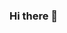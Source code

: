 ### Hi there 👋

<!--
**HandsomeGantot/HandsomeGantot** is a ✨ _special_ ✨ repository because its `README.md` (this file) appears on your GitHub profile.

Here are some ideas to get you started:

- 🔭 I’m currently working on how to turn my laptop on
- 🌱 I’m currently learning math, and maybe a little bit of php,html,css,javascript idk
- 👯 I’m looking to collaborate on nothing atm
- 🤔 I’m looking for help with how to escape poverty
- 💬 Ask me about my financial situation
- 📫 How to reach me: <discord>DADADADADADADADADA#9379</discord>
- 😄 Pronouns: they
- ⚡ Fun fact: Fun facts are usually fun
-->
